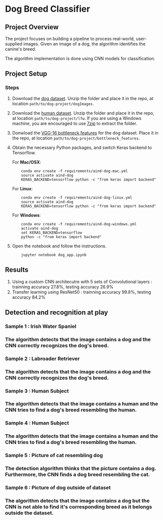 # Dog Breed Classifier

[//]: # (Image References)

[image1]: ./images/sample_dog_output.png "Sample Output"
[image2]: ./images/vgg16_model.png "VGG-16 Model Keras Layers"
[image3]: ./images/vgg16_model_draw.png "VGG16 Model Figure"


## Project Overview

The project focuses on building a pipeline to process real-world, user-supplied images. Given an image of a dog, the algorithm identifies the canine's breed.

The algorithm implementation is done using CNN models for classification. 

## Project Setup

### Steps

1. Download the [dog dataset](https://s3-us-west-1.amazonaws.com/udacity-aind/dog-project/dogImages.zip).  Unzip the folder and place it in the repo, at location `path/to/dog-project/dogImages`. 
2. Download the [human dataset](https://s3-us-west-1.amazonaws.com/udacity-aind/dog-project/lfw.zip).  Unzip the folder and place it in the repo, at location `path/to/dog-project/lfw`.  If you are using a Windows machine, you are encouraged to use [7zip](http://www.7-zip.org/) to extract the folder. 
3. Donwload the [VGG-16 bottleneck features](https://s3-us-west-1.amazonaws.com/udacity-aind/dog-project/DogVGG16Data.npz) for the dog dataset.  Place it in the repo, at location `path/to/dog-project/bottleneck_features`.
4. Obtain the necessary Python packages, and switch Keras backend to Tensorflow.  
	
	For __Mac/OSX__:
	```
		conda env create -f requirements/aind-dog-mac.yml
		source activate aind-dog
		KERAS_BACKEND=tensorflow python -c "from keras import backend"
	```

	For __Linux__:
	```
		conda env create -f requirements/aind-dog-linux.yml
		source activate aind-dog
		KERAS_BACKEND=tensorflow python -c "from keras import backend"
	```

	For __Windows__:
	```
		conda env create -f requirements/aind-dog-windows.yml
		activate aind-dog
		set KERAS_BACKEND=tensorflow
		python -c "from keras import backend"
	```
6. Open the notebook and follow the instructions.
	
	```
		jupyter notebook dog_app.ipynb
	```

## Results
1. Using a custom CNN architecutre with 5 sets of Convolutional layers : trainning accuracy 27.8%, testing accuracy 26.9%
2. Transfer learning using ResNet50 : trainning accuracy 99.8%, testing accuracy 84.2%


## Detection and recognition at play

### Sample 1 : Irish Water Spaniel
### The algorithm detects that the image contains a dog and the CNN correctly recognizes the dog's breed.

[Irish Water Spaniel]: ./images/Correct_Matches.png "VGG16 Model Figure"

### Sample 2 : Labroader Retriever
### The algorithm detects that the image contains a dog and the CNN correctly recognizes the dog's breed.

[Labroader Retriever]: ./images/Correct_Matches_2.png "VGG16 Model Figure"


### Sample 3 : Human Subject
### The algorithm detects that the image contains a human and the CNN tries to find a dog's breed resembling the human.

[Human Subject]: ./images/Human_example_1.png "VGG16 Model Figure"


### Sample 4 : Human Subject
### The algorithm detects that the image contains a human and the CNN tries to find a dog's breed resembling the human.

[Human Subject 2]: ./images/Human_example_2.png "VGG16 Model Figure"


### Sample 5 : Picture of cat resembling dog
### The detection algorithm thinks that the picture contains a dog. Furthermore, the CNN finds a dog breed resembling the cat.

[Incorrect Sample]: ./images/Algorithm_Incorrect.png "VGG16 Model Figure"

### Sample 6 : Picture of dog outside of dataset
### The algorithm detects that the image contains a dog but the CNN is not able to find it's corresponding breed as it belongs outside the dataset.

[Incorrect Sample]: ./images/Algorithm_Miss.png "VGG16 Model Figure"
